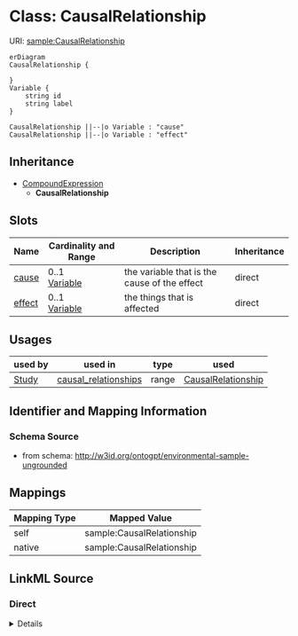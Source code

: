 

# Class: CausalRelationship



URI: [sample:CausalRelationship](http://w3id.org/ontogpt/environmental-sample-ungrounded/CausalRelationship)



```mermaid
erDiagram
CausalRelationship {

}
Variable {
    string id  
    string label  
}

CausalRelationship ||--|o Variable : "cause"
CausalRelationship ||--|o Variable : "effect"

```




## Inheritance
* [CompoundExpression](CompoundExpression.md)
    * **CausalRelationship**



## Slots

| Name | Cardinality and Range | Description | Inheritance |
| ---  | --- | --- | --- |
| [cause](cause.md) | 0..1 <br/> [Variable](Variable.md) | the variable that is the cause of the effect | direct |
| [effect](effect.md) | 0..1 <br/> [Variable](Variable.md) | the things that is affected | direct |





## Usages

| used by | used in | type | used |
| ---  | --- | --- | --- |
| [Study](Study.md) | [causal_relationships](causal_relationships.md) | range | [CausalRelationship](CausalRelationship.md) |






## Identifier and Mapping Information







### Schema Source


* from schema: http://w3id.org/ontogpt/environmental-sample-ungrounded




## Mappings

| Mapping Type | Mapped Value |
| ---  | ---  |
| self | sample:CausalRelationship |
| native | sample:CausalRelationship |







## LinkML Source

<!-- TODO: investigate https://stackoverflow.com/questions/37606292/how-to-create-tabbed-code-blocks-in-mkdocs-or-sphinx -->

### Direct

<details>
```yaml
name: CausalRelationship
from_schema: http://w3id.org/ontogpt/environmental-sample-ungrounded
is_a: CompoundExpression
attributes:
  cause:
    name: cause
    description: the variable that is the cause of the effect
    from_schema: http://w3id.org/ontogpt/environmental-sample-ungrounded
    rank: 1000
    domain_of:
    - CausalRelationship
    range: Variable
  effect:
    name: effect
    description: the things that is affected
    from_schema: http://w3id.org/ontogpt/environmental-sample-ungrounded
    rank: 1000
    domain_of:
    - CausalRelationship
    range: Variable

```
</details>

### Induced

<details>
```yaml
name: CausalRelationship
from_schema: http://w3id.org/ontogpt/environmental-sample-ungrounded
is_a: CompoundExpression
attributes:
  cause:
    name: cause
    description: the variable that is the cause of the effect
    from_schema: http://w3id.org/ontogpt/environmental-sample-ungrounded
    rank: 1000
    alias: cause
    owner: CausalRelationship
    domain_of:
    - CausalRelationship
    range: Variable
  effect:
    name: effect
    description: the things that is affected
    from_schema: http://w3id.org/ontogpt/environmental-sample-ungrounded
    rank: 1000
    alias: effect
    owner: CausalRelationship
    domain_of:
    - CausalRelationship
    range: Variable

```
</details>